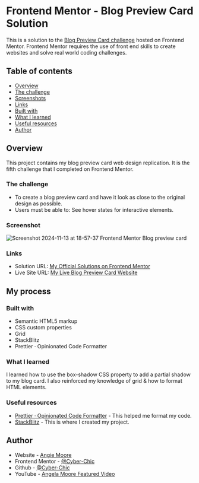 # Frontend Mentor - Blog Preview Card Solution

This is a solution to the [Blog Preview Card challenge](https://www.frontendmentor.io/challenges/blog-preview-card-ckPaj01IcS) hosted on Frontend Mentor.
Frontend Mentor requires the use of front end skills to create websites and solve real world coding challenges.

## Table of contents

-   [Overview](#overview)
  - [The challenge](#the-challenge)
  - [Screenshots](#screenshots)
  - [Links](#links)
  - [Built with](#built-with)
  - [What I learned](#what-i-learned)
  - [Useful resources](#useful-resources)
  - [Author](#author)


## Overview
This project contains my blog preview card web design replication.  It is the fifth challenge that I completed on Frontend Mentor.

### The challenge

- To create a blog preview card and have it look as close to the original design as possible.  
- Users must be able to: See hover states for interactive elements.


### Screenshot

![Screenshot 2024-11-13 at 18-57-37 Frontend Mentor Blog preview card](https://github.com/user-attachments/assets/7a303163-8f99-46c5-a3e5-809c1d88f0cc)

### Links

- Solution URL: [My Official Solutions on Frontend Mentor](https://www.frontendmentor.io/profile/Cyber-Chic)
- Live Site URL: [My Live Blog Preview Card Website](https://cyber-chic.github.io/blog-preview-card/)

## My process

### Built with

- Semantic HTML5 markup
- CSS custom properties
- Grid
- StackBlitz
- Prettier · Opinionated Code Formatter

### What I learned

I learned how to use the box-shadow CSS property to add a partial shadow to my blog card.  I also reinforced my knowledge of grid & how to format HTML elements.

### Useful resources

- [Prettier · Opinionated Code Formatter](https://prettier.io/) - This helped me format my code.
- [StackBlitz](https://stackblitz.com/) - This is where I created my project.

## Author

- Website - [Angie Moore](https://linktr.ee/angie_moore)
- Frontend Mentor - [@Cyber-Chic](https://www.frontendmentor.io/profile/Cyber-Chic)
- Github - [@Cyber-Chic](https://github.com/Cyber-Chic)
- YouTube - [Angela Moore Featured Video](https://www.youtube.com/watch?v=3yS19NcRQt8&ab_channel=TBrandStudio)
